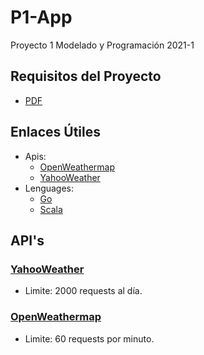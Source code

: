 # P1-App
Proyecto 1 Modelado y Programación 2021-1

## Requisitos del Proyecto
- [PDF](PDF/Proyecto01_WebService.pdf)

## Enlaces Útiles
- Apis:
  - [OpenWeathermap](https://openweathermap.org/)
  - [YahooWeather](https://developer.yahoo.com/weather/)
- Lenguages:
  - [Go](https://golang.org/doc/)
  - [Scala](https://docs.scala-lang.org/)

## API's
### [YahooWeather](https://developer.yahoo.com/weather/)
  - Limite: 2000 requests al día.
### [OpenWeathermap](https://openweathermap.org/)
  - Limite: 60 requests por minuto.
